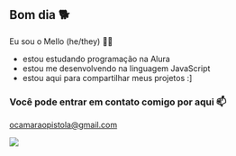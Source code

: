 ## Bom dia 🐕

Eu sou o Mello (he/they) 🏳️‍⚧️

- estou estudando programação na Alura
- estou me desenvolvendo na linguagem JavaScript
- estou aqui para compartilhar meus projetos :]

### Você pode entrar em contato comigo por aqui 📫

ocamaraopistola@gmail.com

![](https://media1.tenor.com/m/C9SwE0VKTD4AAAAC/dungeon-meshi-delicious-in-dungeon.gif)
